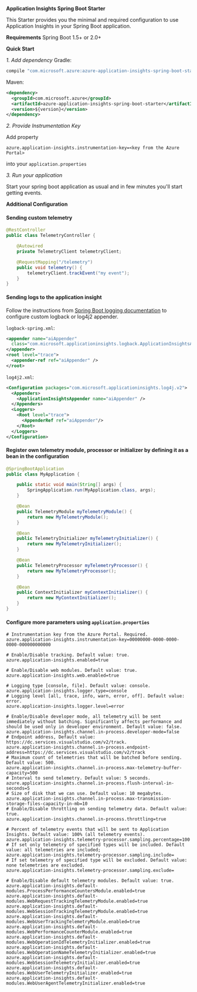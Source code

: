 
**Application Insights Spring Boot Starter**

This Starter provides you the minimal and required configuration to use Application Insights in your Spring Boot application.

**Requirements**
Spring Boot 1.5+ or 2.0+

**Quick Start**

*1. Add dependency*
Gradle:
```groovy
compile "com.microsoft.azure:azure-application-insights-spring-boot-starter:${version}"
```

Maven:
```xml
<dependency>
  <groupId>com.microsoft.azure</groupId>
  <artifactId>azure-application-insights-spring-boot-starter</artifactId>
  <version>${version}</version>
</dependency>
```

*2. Provide Instrumentation Key*

Add property
```
azure.application-insights.instrumentation-key=<key from the Azure Portal>
```
into your `application.properties`

*3. Run your application*

Start your spring boot application as usual and in few minutes you'll start getting events.

**Additional Configuration**

#### Sending custom telemetry
```java
@RestController
public class TelemetryController {

    @Autowired
    private TelemetryClient telemetryClient;

    @RequestMapping("/telemetry")
    public void telemetry() {
        telemetryClient.trackEvent("my event");
    }
}
```


#### Sending logs to the application insight

Follow the instructions from [Spring Boot logging documentation](https://docs.spring.io/spring-boot/docs/current/reference/html/howto-logging.html) to configure custom logback or log4j2 appender.

`logback-spring.xml`:
```xml
<appender name="aiAppender"
  class="com.microsoft.applicationinsights.logback.ApplicationInsightsAppender">
</appender>
<root level="trace">
  <appender-ref ref="aiAppender" />
</root>
```

`log4j2.xml`:
```xml
<Configuration packages="com.microsoft.applicationinsights.log4j.v2">
  <Appenders>
    <ApplicationInsightsAppender name="aiAppender" />
  </Appenders>
  <Loggers>
    <Root level="trace">
      <AppenderRef ref="aiAppender"/>
    </Root>
  </Loggers>
</Configuration>
```

#### Register own telemetry module, processor or initializer by defining it as a bean in the configuration
```java
@SpringBootApplication
public class MyApplication {

    public static void main(String[] args) {
        SpringApplication.run(MyApplication.class, args);
    }

    @Bean
    public TelemetryModule myTelemetryModule() {
        return new MyTelemetryModule();
    }

    @Bean
    public TelemetryInitializer myTelemetryInitializer() {
        return new MyTelemetryInitializer();
    }

    @Bean
    public TelemetryProcessor myTelemetryProcessor() {
        return new MyTelemetryProcessor();
    }

    @Bean
    public ContextInitializer myContextInitializer() {
        return new MyContextInitializer();
    }
}
```


#### Configure more parameters using `application.properties`
```properties
# Instrumentation key from the Azure Portal. Required.
azure.application-insights.instrumentation-key=00000000-0000-0000-0000-000000000000

# Enable/Disable tracking. Default value: true.
azure.application-insights.enabled=true

# Enable/Disable web modules. Default value: true.
azure.application-insights.web.enabled=true

# Logging type [console, file]. Default value: console.
azure.application-insights.logger.type=console
# Logging level [all, trace, info, warn, error, off]. Default value: error.
azure.application-insights.logger.level=error

# Enable/Disable developer mode, all telemetry will be sent immediately without batching. Significantly affects performance and should be used only in developer environment. Default value: false.
azure.application-insights.channel.in-process.developer-mode=false
# Endpoint address, Default value: https://dc.services.visualstudio.com/v2/track.
azure.application-insights.channel.in-process.endpoint-address=https://dc.services.visualstudio.com/v2/track
# Maximum count of telemetries that will be batched before sending. Default value: 500.
azure.application-insights.channel.in-process.max-telemetry-buffer-capacity=500
# Interval to send telemetry. Default value: 5 seconds.
azure.application-insights.channel.in-process.flush-interval-in-seconds=5
# Size of disk that we can use. Default value: 10 megabytes.
azure.application-insights.channel.in-process.max-transmission-storage-files-capacity-in-mb=10
# Enable/Disable throttling on sending telemetry data. Default value: true.
azure.application-insights.channel.in-process.throttling=true

# Percent of telemetry events that will be sent to Application Insights. Default value: 100% (all telemetry events).
azure.application-insights.telemetry-processor.sampling.percentage=100
# If set only telemetry of specified types will be included. Default value: all telemetries are included;
azure.application-insights.telemetry-processor.sampling.include=
# If set telemetry of specified type will be excluded. Default value: none telemetries are excluded.
azure.application-insights.telemetry-processor.sampling.exclude=

# Enable/Disable default telemetry modules. Default value: true.
azure.application-insights.default-modules.ProcessPerformanceCountersModule.enabled=true
azure.application-insights.default-modules.WebRequestTrackingTelemetryModule.enabled=true
azure.application-insights.default-modules.WebSessionTrackingTelemetryModule.enabled=true
azure.application-insights.default-modules.WebUserTrackingTelemetryModule.enabled=true
azure.application-insights.default-modules.WebPerformanceCounterModule.enabled=true
azure.application-insights.default-modules.WebOperationIdTelemetryInitializer.enabled=true
azure.application-insights.default-modules.WebOperationNameTelemetryInitializer.enabled=true
azure.application-insights.default-modules.WebSessionTelemetryInitializer.enabled=true
azure.application-insights.default-modules.WebUserTelemetryInitializer.enabled=true
azure.application-insights.default-modules.WebUserAgentTelemetryInitializer.enabled=true
```
